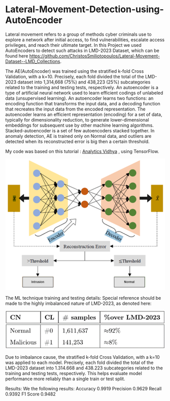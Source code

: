 # Lateral-Movement-Detection-using-AutoEncoder
Lateral movement refers to a group of methods cyber criminals use to explore a network after initial access, to find vulnerabilities, escalate access privileges, and reach their ultimate target.  In this Project we used AutoEncoders to detect such attacks in LMD-2023 Dataset, which can be found here https://github.com/ChristosSmiliotopoulos/Lateral-Movement-Dataset--LMD_Collections.

The AE(AutoEncoder) was trained using the stratified k-fold Cross Validation, with a k=10. Precisely, each fold divided the total of the LMD-2023 dataset into 1,314,668 (75%) and 438,223 (25%) subcategories related to the training and testing tests, respectively.
An autoencoder is a type of artificial neural network used to learn efficient codings of unlabeled data (unsupervised learning). An autoencoder learns two functions: an encoding function that transforms the input data, and a decoding function that recreates the input data from the encoded representation. The autoencoder learns an efficient representation (encoding) for a set of data, typically for dimensionality reduction, to generate lower-dimensional embeddings for subsequent use by other machine learning algorithms. Stacked-autoencoder is a set of few autoencoders stacked together. In anomaly detection, AE is trained only on Normal data, and outliers are detected when its reconstructed error is big then a certain threshold.

My code was based on this tutorial : [Analytics Vidhya](https://www.analyticsvidhya.com/blog/2022/01/complete-guide-to-anomaly-detection-with-autoencoders-using-tensorflow/) , using TensorFlow.

![alt text](AE.png)




























The ML technique training and testing details: 
Special reference should be made to the highly imbalanced nature of LMD-2023, as denoted here: 

![alt text](Balance.png)


Due to imbalance cause, the stratified k-fold Cross Validation, with a k=10 was applied to each model. Precisely, each fold divided the total of the LMD-2023 dataset into 1.314.668 and 438.223 subcategories related to the training and testing tests, respectively. This helps evaluate model performance more reliably than a single train or test split.



Results:
We the following results:
Accuracy	0.9919
Precision	0.9629
Recall		0.9392
F1 Score	0.9482
			
	




